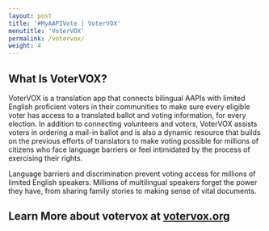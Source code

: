 ```yaml
---
layout: post
title: '#MyAAPIVote | VoterVOX'
menutitle: 'VoterVOX'
permalink: /votervox/
weight: 4
---
```


## What Is VoterVOX?

VoterVOX is a translation app that connects bilingual AAPIs with limited English proficient voters in their communities to make sure every eligible voter has access to a translated ballot and voting information, for every election. In addition to connecting volunteers and voters, VoterVOX assists voters in ordering a mail-in ballot and is also a dynamic resource that builds on the previous efforts of translators to make voting possible for millions of citizens who face language barriers or feel intimidated by the process of exercising their rights.

Language barriers and discrimination prevent voting access for millions of limited English speakers. Millions of multilingual speakers forget the power they have, from sharing family stories to making sense of vital documents.

## Learn More about votervox at [votervox.org](http://votervox.org)